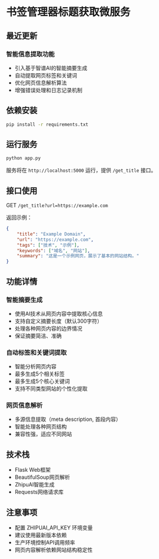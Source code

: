# 书签管理器标题获取微服务

## 最近更新
### 智能信息提取功能
- 引入基于智谱AI的智能摘要生成
- 自动提取网页标签和关键词
- 优化网页信息解析算法
- 增强错误处理和日志记录机制

## 依赖安装
```bash
pip install -r requirements.txt
```

## 运行服务
```bash
python app.py
```

服务将在 `http://localhost:5000` 运行，提供 `/get_title` 接口。

## 接口使用
GET `/get_title?url=https://example.com`

返回示例：
```json
{
    "title": "Example Domain",
    "url": "https://example.com",
    "tags": ["技术", "示例"],
    "keywords": ["域名", "网站"],
    "summary": "这是一个示例网页，展示了基本的网站结构。"
}
```

## 功能详情

### 智能摘要生成
- 使用AI技术从网页内容中提取核心信息
- 支持自定义摘要长度（默认300字符）
- 处理各种网页内容的边界情况
- 保证摘要简洁、准确

### 自动标签和关键词提取
- 智能分析网页内容
- 最多生成5个相关标签
- 最多生成5个核心关键词
- 支持不同类型网站的个性化提取

### 网页信息解析
- 多源信息提取（meta description, 首段内容）
- 智能处理各种网页结构
- 兼容性强，适应不同网站

## 技术栈
- Flask Web框架
- BeautifulSoup网页解析
- ZhipuAI智能生成
- Requests网络请求库

## 注意事项
- 配置 ZHIPUAI_API_KEY 环境变量
- 建议使用最新版本依赖
- 生产环境控制API调用频率
- 网页内容解析依赖网站结构稳定性
